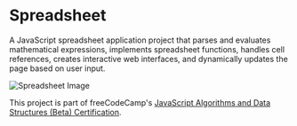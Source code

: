 # Spreadsheet

A JavaScript spreadsheet application project that parses and evaluates mathematical expressions, implements spreadsheet functions, handles cell references, creates interactive web interfaces, and dynamically updates the page based on user input.

![Spreadsheet Image](https://res.cloudinary.com/dwguf4w1t/image/upload/v1722351837/Portfolio%20Projects/spreadsheet-js-full_ai3ehg.png)

This project is part of freeCodeCamp's [JavaScript Algorithms and Data Structures (Beta) Certification](https://www.freecodecamp.org/learn/javascript-algorithms-and-data-structures-v8/).